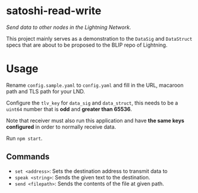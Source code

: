 # satoshi-read-write

*Send data to other nodes in the Lightning Network.*

This project mainly serves as a demonstration to the `DataSig` and `DataStruct` specs that are about to be proposed to the BLIP repo of Lightning.

# Usage

Rename `config.sample.yaml` to `config.yaml` and fill in the URL, macaroon path and TLS path for your LND.

Configure the `tlv_key` for `data_sig` and `data_struct`, this needs to be a `uint64` number that is **odd** and **greater than 65536**.

Note that receiver must also run this application and have **the same keys configured** in order to normally receive data.

Run `npm start`.

## Commands

- `set <address>`: Sets the destination address to transmit data to
- `speak <string>`: Sends the given text to the destination.
- `send <filepath>`: Sends the contents of the file at given path.